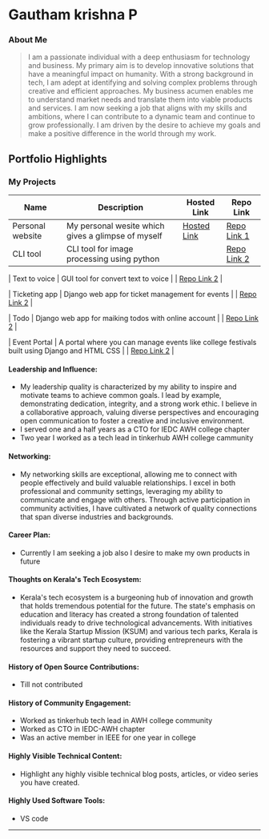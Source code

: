 # Gautham krishna P

### About Me

> I am a passionate individual with a deep enthusiasm for technology and business. My primary aim is to develop innovative solutions that have a meaningful impact on humanity. With a strong background in tech, I am adept at identifying and solving complex problems through creative and efficient approaches. My business acumen enables me to understand market needs and translate them into viable products and services. I am now seeking a job that aligns with my skills and ambitions, where I can contribute to a dynamic team and continue to grow professionally. I am driven by the desire to achieve my goals and make a positive difference in the world through my work.


## Portfolio Highlights

### My Projects

| Name                | Description                                                               | Hosted Link                                | Repo Link                                                          |
|---------------------|---------------------------------------------------------------------------|--------------------------------------------|--------------------------------------------------------------------|
| Personal website    | My personal wesite which gives a glimpse of myself                        | [Hosted Link ](gauthamkrishna.netlify.app/)| [Repo Link 1](https://github.com/username/project1)                |
| CLI tool            | CLI tool for image processing using python                                |                                            | [Repo Link 2](https://github.com/gauthamkrishna1312/img_processor) |

| Text to voice           | GUI tool for convert text to voice                                |                                            | [Repo Link 2](https://github.com/gauthamkrishna1312/tex_to_voice) |

| Ticketing app           | Django web app for ticket management for events                               |                                            | [Repo Link 2](https://github.com/gauthamkrishna1312/invento) |

| Todo           | Django web app for maiking todos with online account                               |                                            | [Repo Link 2](https://github.com/gauthamkrishna1312/todo_app_django/) |

| Event Portal           | A portal where you can manage events like college festivals built using Django and HTML CSS                              |                                            | [Repo Link 2](https://github.com/gauthamkrishna1312/eventportel_bfh) |


#### Leadership and Influence:

- My leadership quality is characterized by my ability to inspire and motivate teams to achieve common goals. I lead by example, demonstrating dedication, integrity, and a strong work ethic. I believe in a collaborative approach, valuing diverse perspectives and encouraging open communication to foster a creative and inclusive environment.
- I served one and a half years as a CTO for IEDC AWH college chapter
- Two year I worked as a tech lead in tinkerhub AWH college cammunity

#### Networking:

- My networking skills are exceptional, allowing me to connect with people effectively and build valuable relationships. I excel in both professional and community settings, leveraging my ability to communicate and engage with others. Through active participation in community activities, I have cultivated a network of quality connections that span diverse industries and backgrounds.

#### Career Plan:

- Currently I am seeking a job also I desire to make my own products in future

#### Thoughts on Kerala's Tech Ecosystem:

- Kerala's tech ecosystem is a burgeoning hub of innovation and growth that holds tremendous potential for the future. The state's emphasis on education and literacy has created a strong foundation of talented individuals ready to drive technological advancements. With initiatives like the Kerala Startup Mission (KSUM) and various tech parks, Kerala is fostering a vibrant startup culture, providing entrepreneurs with the resources and support they need to succeed.

#### History of Open Source Contributions:

- Till not contributed
  
#### History of Community Engagement:

- Worked as tinkerhub tech lead in AWH college community
- Worked as CTO in IEDC-AWH chapter
- Was an active member in IEEE for one year in college
  
#### Highly Visible Technical Content:

- Highlight any highly visible technical blog posts, articles, or video series you have created.

#### Highly Used Software Tools:

- VS code
---

